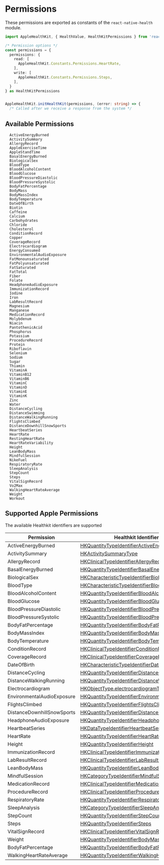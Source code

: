 # Permissions

These permissions are exported as constants of the `react-native-health` module.

```typescript
import AppleHealthKit, { HealthValue, HealthKitPermissions } from 'react-native-health';

/* Permission options */
const permissions = {
  permissions: {
    read: [
      AppleHealthKit.Constants.Permissions.HeartRate,
    ],
    write: [
      AppleHealthKit.Constants.Permissions.Steps,
    ],
  }
} as HealthKitPermissions


AppleHealthKit.initHealthKit(permissions, (error: string) => {
  /* Called after we receive a response from the system */
```

## Available Permissions

```
  ActiveEnergyBurned
  ActivitySummary
  AllergyRecord
  AppleExerciseTime
  AppleStandTime
  BasalEnergyBurned
  BiologicalSex
  BloodType
  BloodAlcoholContent
  BloodGlucose
  BloodPressureDiastolic
  BloodPressureSystolic
  BodyFatPercentage
  BodyMass
  BodyMassIndex
  BodyTemperature
  DateOfBirth
  Biotin
  Caffeine
  Calcium
  Carbohydrates
  Chloride
  Cholesterol
  ConditionRecord
  Copper
  CoverageRecord
  Electrocardiogram
  EnergyConsumed
  EnvironmentalAudioExposure
  FatMonounsaturated
  FatPolyunsaturated
  FatSaturated
  FatTotal
  Fiber
  Folate
  HeadphoneAudioExposure
  ImmunizationRecord
  Iodine
  Iron
  LabResultRecord
  Magnesium
  Manganese
  MedicationRecord
  Molybdenum
  Niacin
  PantothenicAcid
  Phosphorus
  Potassium
  ProcedureRecord
  Protein
  Riboflavin
  Selenium
  Sodium
  Sugar
  Thiamin
  VitaminA
  VitaminB12
  VitaminB6
  VitaminC
  VitaminD
  VitaminE
  VitaminK
  Zinc
  Water
  DistanceCycling
  DistanceSwimming
  DistanceWalkingRunning
  FlightsClimbed
  DistanceDownhillSnowSports
  HeartbeatSeries
  HeartRate
  RestingHeartRate
  HeartRateVariability
  Height
  LeanBodyMass
  MindfulSession
  NikeFuel
  RespiratoryRate
  SleepAnalysis
  StepCount
  Steps
  VitalSignRecord
  Vo2Max
  WalkingHeartRateAverage
  Weight
  Workout
```

## Supported Apple Permissions

The available Healthkit identifiers are supported

| Permission             | Healthkit Identifier Type                                                                                                                                           | Read | Write |
| ---------------------- | ------------------------------------------------------------------------------------------------------------------------------------------------------------------- | ---- | ----- |
| ActiveEnergyBurned     | [HKQuantityTypeIdentifierActiveEnergyBurned](https://developer.apple.com/documentation/healthkit/hkquantitytypeidentifier/1615771-activeenergyburned?language=objc) | ✓    |       |
| ActivitySummary        | [HKActivitySummaryType](https://developer.apple.com/documentation/healthkit/hkactivitysummarytype?language=objc) | ✓    |       |
| AllergyRecord          | [HKClinicalTypeIdentifierAllergyRecord](https://developer.apple.com/documentation/healthkit/hkclinicaltypeidentifierallergyrecord?language=objc) | ✓    |       |
| BasalEnergyBurned      | [HKQuantityTypeIdentifierBasalEnergyBurned](https://developer.apple.com/documentation/healthkit/hkquantitytypeidentifier/1615512-basalenergyburned?language=objc)   | ✓    |       |
| BiologicalSex          | [HKCharacteristicTypeIdentifierBiologicalSex](https://developer.apple.com/reference/Healthkit/hkcharacteristictypeidentifierbiologicalsex?language=objc)            | ✓    |       |
| BloodType    | [HKCharacteristicTypeIdentifierBloodType](https://developer.apple.com/documentation/healthkit/hkcharacteristictypeidentifierbloodtype?language=objc)            | ✓    |     |
| BloodAlcoholContent    | [HKQuantityTypeIdentifierBloodAlcoholContent](https://developer.apple.com/reference/Healthkit/hkquantitytypeidentifierbloodalcoholcontent?language=objc)            | ✓    | ✓     |
| BloodGlucose           | [HKQuantityTypeIdentifierBloodGlucose](https://developer.apple.com/reference/Healthkit/hkquantitytypeidentifierbloodglucose?language=objc)                          | ✓    |       |
| BloodPressureDiastolic | [HKQuantityTypeIdentifierBloodPressureDiastolic](https://developer.apple.com/documentation/healthkit/hkquantitytypeidentifierbloodpressurediastolic?language=objc)  | ✓    | ✓     |
| BloodPressureSystolic  | [HKQuantityTypeIdentifierBloodPressureSystolic](https://developer.apple.com/documentation/healthkit/hkquantitytypeidentifierbloodpressuresystolic?language=objc)    | ✓    | ✓     |
| BodyFatPercentage      | [HKQuantityTypeIdentifierBodyFatPercentage](https://developer.apple.com/reference/Healthkit/hkquantitytypeidentifierbodyfatpercentage?language=objc)                | ✓    | ✓     |
| BodyMassIndex          | [HKQuantityTypeIdentifierBodyMassIndex](https://developer.apple.com/reference/Healthkit/hkquantitytypeidentifierbodymassindex?language=objc)                        | ✓    | ✓     |
| BodyTemperature        | [HKQuantityTypeIdentifierBodyTemperature](https://developer.apple.com/reference/Healthkit/hkquantitytypeidentifierbodytemperature?language=objc)                    | ✓    |       |
| ConditionRecord        | [HKClinicalTypeIdentifierConditionRecord](https://developer.apple.com/documentation/healthkit/hkclinicaltypeidentifierconditionrecord?language=objc) | ✓    |       |
| CoverageRecord         | [HKClinicalTypeIdentifierCoverageRecord](https://developer.apple.com/documentation/healthkit/hkclinicaltypeidentifiercoveragerecord?language=objc) | ✓    |       |
| DateOfBirth            | [HKCharacteristicTypeIdentifierDateOfBirth](https://developer.apple.com/reference/Healthkit/hkcharacteristictypeidentifierdateofbirth?language=objc)                | ✓    |       |
| DistanceCycling        | [HKQuantityTypeIdentifierDistanceCycling](https://developer.apple.com/reference/Healthkit/hkquantitytypeidentifierdistancecycling?language=objc)                    | ✓    | ✓     |
| DistanceWalkingRunning | [HKQuantityTypeIdentifierDistanceWalkingRunning](https://developer.apple.com/reference/Healthkit/hkquantitytypeidentifierdistancewalkingrunning?language=objc)      | ✓    | ✓     |
| Electrocardiogram | [HKObjectType.electrocardiogramType](https://developer.apple.com/documentation/healthkit/hkobjecttype/3552035-electrocardiogramtype?language=objc)      | ✓    |      |
| EnvironmentalAudioExposure | [HKQuantityTypeIdentifierEnvironmentalAudioExposure](https://developer.apple.com/documentation/healthkit/hkquantitytypeidentifierenvironmentalaudioexposure?language=objc)                | ✓    |      |
| FlightsClimbed         | [HKQuantityTypeIdentifierFlightsClimbed](https://developer.apple.com/reference/Healthkit/hkquantitytypeidentifierflightsclimbed?language=objc)                      | ✓    | ✓     |
| DistanceDownhillSnowSports         | [HKQuantityTypeIdentifierDistanceDownhillSnowSports](https://developer.apple.com/documentation/healthkit/hkquantitytypeidentifierdistancedownhillsnowsports?language=objc)                      | ✓    |      |
| HeadphoneAudioExposure | [HKQuantityTypeIdentifierHeadphoneAudioExposure](https://developer.apple.com/documentation/healthkit/hkquantitytypeidentifierheadphoneaudioexposure?language=objc)                | ✓    |      |
| HeartbeatSeries        | [HKDataTypeIdentifierHeartbeatSeries](https://developer.apple.com/documentation/healthkit/hkdatatypeidentifierheartbeatseries?language=objc) | ✓    |       |
| HeartRate              | [HKQuantityTypeIdentifierHeartRate](https://developer.apple.com/reference/Healthkit/hkquantitytypeidentifierheartrate?language=objc)                                | ✓    |       |
| Height                 | [HKQuantityTypeIdentifierHeight](https://developer.apple.com/reference/Healthkit/hkquantitytypeidentifierheight?language=objc)                                      | ✓    | ✓     |
| ImmunizationRecord     | [HKClinicalTypeIdentifierImmunizationRecord](https://developer.apple.com/documentation/healthkit/hkclinicaltypeidentifierimmunizationrecord?language=objc) | ✓    |       |
| LabResultRecord        | [HKClinicalTypeIdentifierLabResultRecord](https://developer.apple.com/documentation/healthkit/hkclinicaltypeidentifierlabresultrecord?language=objc) | ✓    |       |
| LeanBodyMass           | [HKQuantityTypeIdentifierLeanBodyMass](https://developer.apple.com/reference/Healthkit/hkquantitytypeidentifierleanbodymass?language=objc)                          | ✓    | ✓     |
| MindfulSession         | [HKCategoryTypeIdentifierMindfulSession](https://developer.apple.com/reference/healthkit/hkcategorytypeidentifiermindfulsession?language=objc)                      |      | ✓     |
| MedicationRecord       | [HKClinicalTypeIdentifierMedicationRecord](https://developer.apple.com/documentation/healthkit/hkclinicaltypeidentifiermedicationrecord?language=objc) | ✓    |       |
| ProcedureRecord        | [HKClinicalTypeIdentifierProcedureRecord](https://developer.apple.com/documentation/healthkit/hkclinicaltypeidentifierprocedurerecord?language=objc) | ✓    |       |
| RespiratoryRate        | [HKQuantityTypeIdentifierRespiratoryRate](https://developer.apple.com/reference/Healthkit/hkquantitytypeidentifierrespiratoryrate?language=objc)                    | ✓    |       |
| SleepAnalysis          | [HKCategoryTypeIdentifierSleepAnalysis](https://developer.apple.com/reference/Healthkit/hkcategorytypeidentifiersleepanalysis?language=objc)                        | ✓    |       |
| StepCount              | [HKQuantityTypeIdentifierStepCount](https://developer.apple.com/reference/Healthkit/hkquantitytypeidentifierstepcount?language=objc)                                | ✓    | ✓     |
| Steps                  | [HKQuantityTypeIdentifierSteps](https://developer.apple.com/reference/Healthkit/hkquantitytypeidentifiersteps?language=objc)                                        | ✓    | ✓     |
| VitalSignRecord        | [HKClinicalTypeIdentifierVitalSignRecord](https://developer.apple.com/documentation/healthkit/hkclinicaltypeidentifiervitalsignrecord?language=objc) | ✓    |       |
| Weight                 | [HKQuantityTypeIdentifierBodyMass](https://developer.apple.com/reference/Healthkit/hkquantitytypeidentifierbodymass?language=objc)                                  | ✓    | ✓     |
| BodyFatPercentage      | [HKQuantityTypeIdentifierBodyFatPercentage](https://developer.apple.com/reference/Healthkit/hkquantitytypeidentifierbodyfatpercentage?language=objc)                | ✓    | ✓     |
| WalkingHeartRateAverage | [HKQuantityTypeIdentifierWalkingHeartRateAverage](https://developer.apple.com/documentation/healthkit/hkquantitytypeidentifierwalkingheartrateaverage?language=objc)                | ✓    |      |
